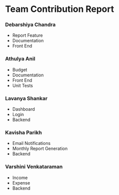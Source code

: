 # Team Contribution Report

### Debarshiya Chandra
- Report Feature
- Documentation
- Front End

### Athulya Anil
- Budget
- Documentation
- Front End
- Unit Tests

### Lavanya Shankar
- Dashboard
- Login
- Backend

### Kavisha Parikh
- Email Notifications
- Monthly Report Generation
- Backend

### Varshini Venkataraman
- Income
- Expense
- Backend
